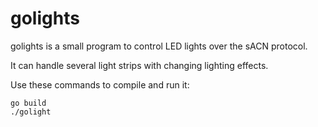 golights
========

golights is a small program to control LED lights over the sACN protocol.

It can handle several light strips with changing lighting effects.

Use these commands to compile and run it:

```
go build
./golight
```
